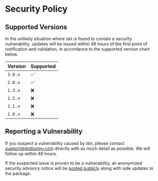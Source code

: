 # Security Policy

## Supported Versions

In the unlikely situation where `GDX` is found to contain a security vulnerability, updates will be issued within 48 hours of the first point of notification and validation, in accordance to the supported version chart below.

| Version | Supported          |
| ------- | ------------------ |
| `3.0.x`   | :white_check_mark: |
| `2.0.x`   | :white_check_mark: |
| `1.3.x`   | :x:                |
| `1.2.x`   | :x:                |
| `1.1.x`   | :x:                |
| `1.0.x`   | :x:                |

## Reporting a Vulnerability

If you suspect a vulnerability caused by `GDX`, please contact [support@dotbunny.com](mailto:support@dotbunny.com) directly with as much detail as possible. We will follow up within 48 hours. 

If the suspected issue is proven to be a vulnerability, an anonymized security advisory notice will be [posted publicly](https://github.com/dotBunny/GDX/security/advisories?state=published) along with side updates to the package.
